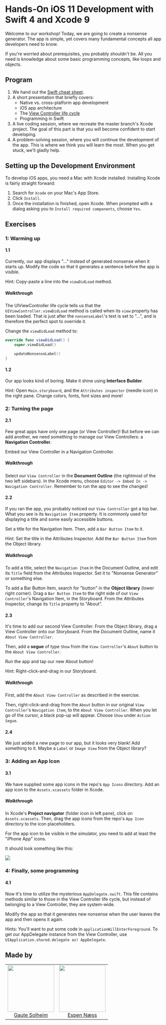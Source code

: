 # Hands-On iOS 11 Development with Swift 4 and Xcode 9

Welcome to our workshop! Today, we are going to create a nonsense generator. The app is simple, yet covers many fundamental concepts all app developers need to know.

If you're worried about prerequisites, you probably shouldn't be. All you need is knowledge about some basic programming concepts, like loops and objects.

## Program

1. We hand out the [Swift cheat sheet](swift-cheat-sheet.md).
2. A short presentation that briefly covers:
   - Native vs. cross-platform app development
   - iOS app architecture
   - The [View Controller life cycle](https://i.stack.imgur.com/g19fw.png)
   - Programming in Swift
3. A live coding session, where we recreate the master branch's Xcode project. The goal of this part is that you will become confident to start developing.
4. A problem-solving session, where you will continue the development of the app. This is where we think you will learn the most. When you get stuck, we'll gladly help.


## Setting up the Development Environment

To develop iOS apps, you need a Mac with Xcode installed. Installing Xcode is fairly straight forward:

1. Search for `Xcode` on your Mac's App Store.
2. Click `Install`.
3. Once the installation is finished, open Xcode. When prompted with a dialog asking you to `Install required components`, choose `Yes`.

## Exercises

### 1: Warming up

#### 1.1

Currently, our app displays "..." instead of generated nonsense when it starts up. Modify the code so that it generates a sentence before the app is visible.

Hint: Copy-paste a line into the `viewDidLoad` method.

##### Walkthrough

The UIViewController life cycle tells us that the `UIViewController.viewDidLoad` method is called when its `view` property has been loaded. That is just after the `nonsenseLabel`'s text is set to "...", and is therefore the perfect spot to override it.

Change the `viewDidLoad` method to:

```swift
override func viewDidLoad() {
    super.viewDidLoad()

    updateNonsenseLabel()
}
```

#### 1.2

Our app looks kind of boring. Make it shine using **Interface Builder**.

Hint: Open `Main.storyboard`, and the `Attributes inspector` (needle icon) in the right pane. Change colors, fonts, font sizes and more!

### 2: Turning the page 

#### 2.1

Few great apps have only one page (or View Controller)! But before we can add another, we need something to manage our View Controllers: a **Navigation Controller**.

Embed our View Controller in a Navigation Controller.

##### Walkthrough

Select our `View Controller` in the **Document Outline** (the rightmost of the two left sidebars). In the Xcode menu, choose `Editor -> Embed In -> Navigation Controller`. Remember to run the app to see the changes!

#### 2.2

If you ran the app, you probably noticed our `View Controller` got a top bar. What you see is its `Navigation Item` property. It is commonly used for displaying a title and some easily accessible buttons.

Set a title for the Navigation Item. Then, add a `Bar Button Item` to it.

Hint: Set the title in the Attributes Inspector. Add the `Bar Button Item` from the Object library.

##### Walkthrough

To add a title, select the `Navigation Item` in the Document Outline, and edit its `Title` field from the Attributes Inspector. Set it to "Nonsense Generator" or something else.

To add a Bar Button Item, search for "button" in the **Object library** (lower right corner). Drag a `Bar Button Item` to the right side of our `View Controller`'s Navigation Item, in the Storyboard. From the Attributes Inspector, change its `Title` property to "About".

#### 2.3

It's time to add our second View Controller. From the Object library, drag a View Controller onto our Storyboard. From the Document Outline, name it `About View Controller`.

Then, add a **segue** of type `Show` from the `View Controller`'s `About` button to the `About View Controller`.

Run the app and tap our new About button!

Hint: Right-click-and-drag in our Storyboard.

##### Walkthrough

First, add the `About View Controller` as described in the exercise.

Then, right-click-and-drag from the `About` button in our original `View Controller`'s `Navigation Item`, to the `About View Controller`. When you let go of the cursor, a black pop-up will appear. Choose `Show` under `Action Segue`.

#### 2.4

We just added a new page to our app, but it looks very blank! Add something to it. Maybe a `Label` or `Image View` from the Object library?

### 3: Adding an App Icon

#### 3.1

We have supplied some app icons in the repo's `App Icons` directory. Add an app icon to the `Assets.xcassets` folder in Xcode.

##### Walkthrough

In Xcode's **Project navigator** (folder icon in left pane), click on `Assets.xcassets`. Then, drag the app icons from the repo's `App Icon` directory to the icon placeholders.

For the app icon to be visible in the simulator, you need to add at least the "iPhone App" icons.

It should look something like this:

![](resources/exercise3-1.png)



### 4: Finally, some programming

#### 4.1

Now it's time to utilize the mysterious `AppDelegate.swift`. This file contains methods similar to those in the View Controller life cycle, but instead of belonging to a View Controller, they are system-wide.

Modify the app so that it generates new nonsense when the user leaves the app and then opens it again.

Hints: You'll want to put some code in `applicationWillEnterForeground`. To get our AppDelegate instance from the View Controller, use `UIApplication.shared.delegate as! AppDelegate`.

## Made by

<table>
    <tr>
        <td align="center">
            <img src="https://avatars0.githubusercontent.com/u/12966260" width="150" height="150">
            <br>
            <a href="https://github.com/gautesolheim/">Gaute Solheim</a>
        </td>
        <td align="center">
            <img src="https://avatars0.githubusercontent.com/u/17125229" width="150" height="150">
            <br>
            <a href="https://github.com/espennaess">Espen Næss</a>
        </td>
    </tr>
</table>
